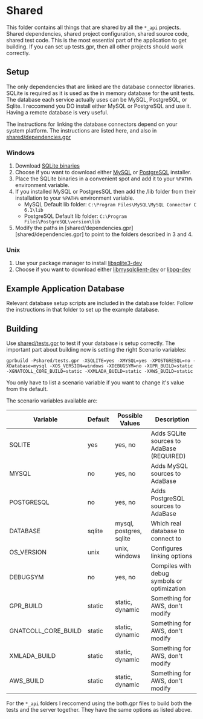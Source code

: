 
Shared
======

This folder contains all things that are shared by all the `*_api` projects. Shared dependencies, shared project configuration, shared source code, shared test code. This is the most essential part of the application to get building. If you can set up tests.gpr, then all other projects should work correctly.

Setup
-----

The only dependencies that are linked are the database connector libraries.
SQLite is required as it is used as the in memory database for the unit tests.
The database each service actually uses can be MySQL, PostgreSQL, or Sqlite. 
I reccomend you DO install either MySQL or PostgreSQL and use it. Having a remote database is
very useful.

The instructions for linking the database connectors depend on your system platform.
The instructions are listed here, and also in [shared/dependencies.gpr](shared/dependencies.gpr)

### Windows

 1. Download [SQLite binaries](https://sqlite.org/download.html) 
 2. Choose if you want to download either [MySQL](https://dev.mysql.com/downloads/installer/) or [PostgreSQL](https://www.postgresql.org/download/) installer.
 3. Place the SQLite binaries in a convenient spot and add it to your `%PATH%` environment variable.
 4. If you installed MySQL or PostgresSQL then add the /lib folder from their installation to your `%PATH%` environment variable.
     * MySQL Default lib folder: `C:\Program Files\MySQL\MySQL Connector C 6.1\lib`
     * PostgreSQL Default lib folder: `C:\Program Files\PostgreSQL\version\lib`
 5. Modify the paths in [shared/dependencies.gpr][shared/dependencies.gpr] to point to the folders described in 3 and 4.

### Unix

 1. Use your package manager to install [libsqlite3-dev](https://packages.ubuntu.com/disco/libsqlite3-dev)
 2. Choose if you want to download either [libmysqlclient-dev](https://packages.ubuntu.com/disco/libmysqlclient-dev) or [libpq-dev](https://packages.ubuntu.com/disco/libpq-dev)

Example Application Database
----------------------------

Relevant database setup scripts are included in the database folder. Follow the instructions in that folder to set up the example database.

Building
--------

Use [shared/tests.gpr](shared/tests.gpr) to test if your database is setup correctly. The important part about building now is setting the right Scenario variables:

`gprbuild -Pshared/tests.gpr -XSQLITE=yes -XMYSQL=yes -XPOSTGRESQL=no -XDatabase=mysql -XOS_VERSION=windows -XDEBUGSYM=no -XGPR_BUILD=static -XGNATCOLL_CORE_BUILD=static -XXMLADA_BUILD=static -XAWS_BUILD=static`

You only have to list a scenario variable if you want to change it's value from the default.

The scenario variables available are:

 | Variable            | Default | Possible Values         | Description                                 |
 | ------------------- | ------- | ----------------------- | ------------------------------------------- |
 | SQLITE              | yes     | yes, no                 | Adds SQLite sources to AdaBase (REQUIRED)   |
 | MYSQL               | no      | yes, no                 | Adds MySQL sources to AdaBase               |
 | POSTGRESQL          | no      | yes, no                 | Adds PostgreSQL sources to AdaBase          |
 | DATABASE            | sqlite  | mysql, postgres, sqlite | Which real database to connect to           |
 | OS_VERSION          | unix    | unix, windows           | Configures linking options                  |
 | DEBUGSYM            | no      | yes, no                 | Compiles with debug symbols or optimization |
 | GPR_BUILD           | static  | static, dynamic         | Something for AWS, don't modify             |
 | GNATCOLL_CORE_BUILD | static  | static, dynamic         | Something for AWS, don't modify             |
 | XMLADA_BUILD        | static  | static, dynamic         | Something for AWS, don't modify             |
 | AWS_BUILD           | static  | static, dynamic         | Something for AWS, don't modify             |

For the `*_api` folders I reccomend using the both.gpr files to build both the tests and the server together. They have
the same options as listed above.

